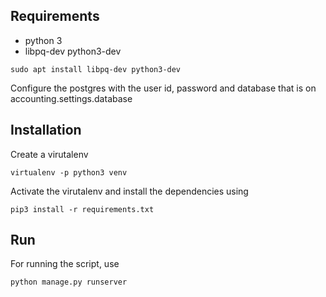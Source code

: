 ## Requirements
- python 3
- libpq-dev python3-dev


```
sudo apt install libpq-dev python3-dev
```

Configure the postgres with the user id, password and database that is on accounting.settings.database 


## Installation
Create a virutalenv
```
virtualenv -p python3 venv
```
Activate the virutalenv and install the dependencies using
```
pip3 install -r requirements.txt
```

## Run
For running the script, use
```
python manage.py runserver
```
